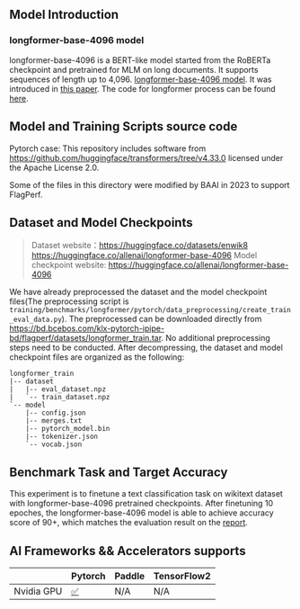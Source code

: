 ## Model Introduction
### longformer-base-4096 model

longformer-base-4096 is a BERT-like model started from the RoBERTa checkpoint and pretrained for MLM on long documents.
It supports sequences of length up to 4,096. [longformer-base-4096 model](https://huggingface.co/allenai/longformer-base-4096). It was
introduced in [this paper](https://arxiv.org/abs/2004.05150). The code for longformer process can be found
[here](https://github.com/huggingface/transformers/tree/main/examples/research_projects/longform-qa).

## Model and Training Scripts source code
Pytorch case:
This repository includes software from https://github.com/huggingface/transformers/tree/v4.33.0
licensed under the Apache License 2.0.

Some of the files in this directory were modified by BAAI in 2023 to support FlagPerf.

## Dataset and Model Checkpoints

> Dataset website：https://huggingface.co/datasets/enwik8
https://huggingface.co/allenai/longformer-base-4096
> Model checkpoint website: https://huggingface.co/allenai/longformer-base-4096

We have already preprocessed the dataset and the model checkpoint files(The preprocessing script is `training/benchmarks/longformer/pytorch/data_preprocessing/create_train_eval_data.py`).
The preprocessed can be downloaded directly from https://bd.bcebos.com/klx-pytorch-ipipe-bd/flagperf/datasets/longformer_train.tar.
No additional preprocessing steps need to be conducted.
After decompressing, the dataset and model checkpoint files are organized as the following:

```
longformer_train
|-- dataset
|   |-- eval_dataset.npz
|   `-- train_dataset.npz
`-- model
    |-- config.json
    |-- merges.txt
    |-- pytorch_model.bin
    |-- tokenizer.json
    `-- vocab.json
```

## Benchmark Task and Target Accuracy

This experiment is to finetune a text classification task on wikitext dataset with longformer-base-4096 pretrained checkpoints.
After finetuning 10 epoches, the longformer-base-4096 model is able to achieve accuracy score of 90+, which matches the evaluation result on the [report](https://huggingface.co/allenai/longformer-base-4096).

## AI Frameworks && Accelerators supports

|            | Pytorch | Paddle | TensorFlow2 |
| ---------- | ------- | ------ | ----------- |
| Nvidia GPU | [✅](../../nvidia/longformer-pytorch/README.md)       | N/A    | N/A       |
